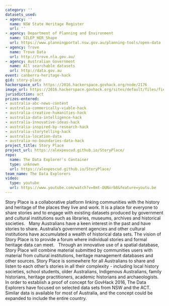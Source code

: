 ```yaml
---
category: ''
datasets_used:
- agency: ''
  name: NSW State Heritage Register
  url: ''
- agency: Department of Planning and Environment
  name: SILEP_HER_Shape
  url: https://www.planningportal.nsw.gov.au/planning-tools/open-data
- agency: Trove
  name: Trove Data
  url: http://trove.nla.gov.au/
- agency: Australian Government
  name: All searchable datasets
  url: http://data.gov.au
event: canberra-heritage-hack
gid: story-place
hackerspace_url: https://2016.hackerspace.govhack.org/node/2176
image_url: https://2016.hackerspace.govhack.org/sites/default/files/field/image/StoryPlaceIcon_0.png
jurisdiction: act
prizes-entered:
- australia-abc-news-content
- australia-commerically-viable-hack
- australia-creative-humanities-hack
- australia-data-intelligence-hack
- australia-innovative-ideas-hack
- australia-inspired-by-research-hack
- australia-storytelling-hack
- australia-location-data
- australia-no-boundaries-data-hack
project_title: Story Place
project_url: https://alexpescud.github.io/StoryPlace/
repo:
  name: The Data Explorer's Container
  type: unknown
  url: https://alexpescud.github.io/StoryPlace/
team_name: The Data Explorers
video:
  type: youtube
  url: https://www.youtube.com/watch?v=8mt-OUNxrb8&feature=youtu.be
---
```


Story Place is a collaborative platform linking communities with the history and heritage of the places they live and work. It is a place for everyone to share stories and to engage with existing datasets produced by government and cultural institutions such as libraries, museums, archives and historical societies.
 
Many Australians have a keen interest in the past and have stories to share. Australia’s government agencies and other cultural institutions have accumulated a wealth of historical data sets. The vision of Story Place is to provide a forum where individual stories and formal heritage data can meet.
 
Through an innovative use of a spatial database, Story Place will combine material submitted by communities users with material from cultural institutions, heritage management databases and other sources. Story Place is somewhere for all Australians to share and listen to each other’s stories in all their complexity - including local history societies, school students, older Australians, Indigenous Australians, family historians, heritage practitioners, academic historians and archaeologists.
 
In order to establish a proof of concept for GovHack 2016, The Data Explorers have focused on selected data sets from NSW and the ACT. Similar data is available for most of Australia, and the concept could be expanded to include the entire country.